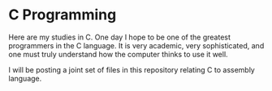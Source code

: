 # C Programming

 Here are my studies in C. One day I hope to be one of the greatest programmers in the C language. It is very academic, very sophisticated, and one must truly understand how the computer thinks to use it well.

 I will be posting a joint set of files in this repository relating C to assembly language.
